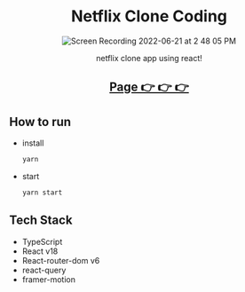 <div align=center>

# Netflix Clone Coding

![Screen Recording 2022-06-21 at 2 48 05 PM](https://user-images.githubusercontent.com/60090391/174728435-03bed5be-89ea-4361-affa-15f938ae34ae.gif)


  netflix clone app using react!


## [Page 👉 👉 👉](https://study-by-myself.github.io/nomflix/)

</div>
  
## How to run

- install
  ```bash
  yarn
  ```

- start
  ```bash
  yarn start
  ```

## Tech Stack
- TypeScript
- React v18
- React-router-dom v6
- react-query
- framer-motion
